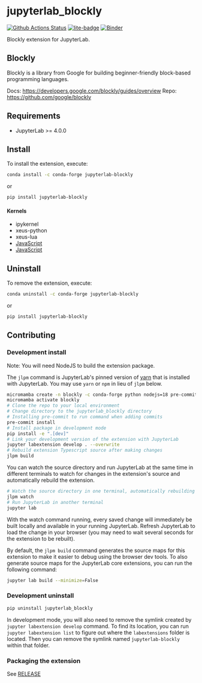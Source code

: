 # jupyterlab_blockly

[![Github Actions Status](https://github.com/QuantStack/jupyterlab-blockly/actions/workflows/build.yml/badge.svg)](https://github.com/quantstack/jupyterlab-blockly/actions/workflows/build.yml)
[![lite-badge](https://jupyterlite.rtfd.io/en/latest/_static/badge-launch.svg)](https://jupyterlab-blockly.readthedocs.io/en/latest/lite/lab/index.html?path=example.jpblockly)
[![Binder](https://mybinder.org/badge_logo.svg)](https://mybinder.org/v2/gh/quantstack/jupyterlab-blockly/main?urlpath=lab)


Blockly extension for JupyterLab.

## Blockly

Blockly is a library from Google for building beginner-friendly block-based programming languages.

Docs: https://developers.google.com/blockly/guides/overview
Repo: https://github.com/google/blockly

## Requirements

- JupyterLab >= 4.0.0

## Install

To install the extension, execute:

```bash
conda install -c conda-forge jupyterlab-blockly
```
or 
```bash
pip install jupyterlab-blockly
```

#### Kernels

- ipykernel
- xeus-python
- xeus-lua
- [JavaScript](https://github.com/n-riesco/ijavascript#installation)
- [JavaScript](https://github.com/yunabe/tslab)

## Uninstall

To remove the extension, execute:

```bash
conda uninstall -c conda-forge jupyterlab-blockly
```
or
```bash
pip install jupyterlab-blockly
```

## Contributing

### Development install

Note: You will need NodeJS to build the extension package.

The `jlpm` command is JupyterLab's pinned version of
[yarn](https://yarnpkg.com/) that is installed with JupyterLab. You may use
`yarn` or `npm` in lieu of `jlpm` below.

```bash
micromamba create -n blockly -c conda-forge python nodejs=18 pre-commit jupyterlab jupyter-packaging jupyterlab-language-pack-es-ES jupyterlab-language-pack-fr-FR ipykernel xeus-python xeus-lua
micromamba activate blockly
# Clone the repo to your local environment
# Change directory to the jupyterlab_blockly directory
# Installing pre-commit to run command when adding commits
pre-commit install
# Install package in development mode
pip install -e ".[dev]"
# Link your development version of the extension with JupyterLab
jupyter labextension develop . --overwrite
# Rebuild extension Typescript source after making changes
jlpm build
```

You can watch the source directory and run JupyterLab at the same time in different terminals to watch for changes in the extension's source and automatically rebuild the extension.

```bash
# Watch the source directory in one terminal, automatically rebuilding when needed
jlpm watch
# Run JupyterLab in another terminal
jupyter lab
```

With the watch command running, every saved change will immediately be built locally and available in your running JupyterLab. Refresh JupyterLab to load the change in your browser (you may need to wait several seconds for the extension to be rebuilt).

By default, the `jlpm build` command generates the source maps for this extension to make it easier to debug using the browser dev tools. To also generate source maps for the JupyterLab core extensions, you can run the following command:

```bash
jupyter lab build --minimize=False
```

### Development uninstall

```bash
pip uninstall jupyterlab_blockly
```

In development mode, you will also need to remove the symlink created by `jupyter labextension develop`
command. To find its location, you can run `jupyter labextension list` to figure out where the `labextensions`
folder is located. Then you can remove the symlink named `jupyterlab-blockly` within that folder.

### Packaging the extension

See [RELEASE](RELEASE.md)
